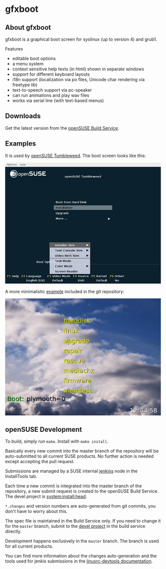# gfxboot

## About gfxboot

gfxboot is a graphical boot screen for syslinux (up to version 4) and grub1.

Features

  - editable boot options
  - a menu system
  - context sensitive help texts (in html) shown in separate windows
  - support for different keyboard layouts
  - i18n support (localization via po files, Unicode char rendering via freetype lib)
  - text-to-speech support via pc-speaker
  - can run animations and play wav files
  - works via serial line (with text-based menus)

## Downloads

Get the latest version from the [openSUSE Build Service](https://software.opensuse.org/package/gfxboot).

## Examples

It is used by [openSUSE Tumbleweed](http://download.opensuse.org/tumbleweed/iso/openSUSE-Tumbleweed-DVD-x86_64-Current.iso). The boot screen looks like this:

![openSUSE Tumbleweed boot screen](doc/suse.jpg)

A more minimalistic [example](themes/example_07/example_07.bc) included in the git repository:

![example boot screen](doc/example.jpg)


## openSUSE Development

To build, simply run `make`. Install with `make install`.

Basically every new commit into the master branch of the repository will be auto-submitted
to all current SUSE products. No further action is needed except accepting the pull request.

Submissions are managed by a SUSE internal [jenkins](https://jenkins.io) node in the InstallTools tab.

Each time a new commit is integrated into the master branch of the repository,
a new submit request is created to the openSUSE Build Service. The devel project
is [system:install:head](https://build.opensuse.org/package/show/system:install:head/gfxboot).

`*.changes` and version numbers are auto-generated from git commits, you don't have to worry about this.

The spec file is maintained in the Build Service only. If you need to change it for the `master` branch,
submit to the
[devel project](https://build.opensuse.org/package/show/system:install:head/gfxboot)
in the build service directly.

Development happens exclusively in the `master` branch. The branch is used for all current products.

You can find more information about the changes auto-generation and the
tools used for jenkis submissions in the [linuxrc-devtools
documentation](https://github.com/openSUSE/linuxrc-devtools#opensuse-development).
